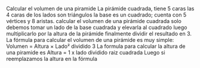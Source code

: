 Calcular el volumen de una piramide
La pirámide cuadrada, tiene 5 caras
las 4 caras de los lados son triángulos 
la base es un cuadrado; cuenta con 5 vértices y 8 aristas.
calcular el volumen de una pirámide cuadrada 
solo debemos tomar un lado de la base cuadrada y elevarla al cuadrado
luego multiplicarlo por la altura de la pirámide 
finalmente dividir el resultado en 3.
La fórmula para calcular el volumen de una pirámide es muy simple:
Volumen = Altura × Lado² dividido 3
La formula para calcular la altura de una piramide es Altura = 1 x lado dividido raiz cuadrada
Luego si reemplazamos la altura en la fórmula
